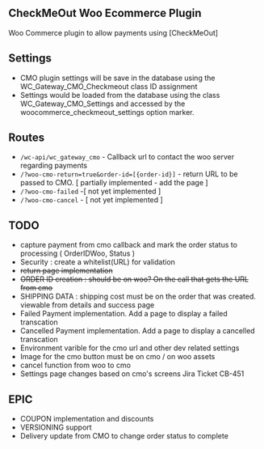 CheckMeOut Woo Ecommerce Plugin
------
 Woo Commerce plugin to allow payments using [CheckMeOut]
 
 
Settings
------
 * CMO plugin settings will be save in the database using the WC_Gateway_CMO_Checkmeout class ID assignment
 * Settings would be loaded from the database using the class WC_Gateway_CMO_Settings and accessed by the woocommerce_checkmeout_settings option marker.
 
Routes
------
 * `/wc-api/wc_gateway_cmo`  - Callback url to contact the woo server regarding payments
 * `/?woo-cmo-return=true&order-id=[{order-id}]` - return URL to be passed to CMO. [ partially implemented - add the page ] 
 * `/?woo-cmo-failed` -[ not yet implemented ]
 * `/?woo-cmo-cancel` - [ not yet implemented ]
 
 
TODO
------
 * capture payment from cmo callback and mark the order status to processing ( OrderIDWoo, Status )
 * Security : create a whitelist(URL) for validation
 * <strike>return page implementation </strike>
 * <strike>ORDER ID creation : should be on woo? On the call that gets the URL from cmo</strike>
 * SHIPPING DATA : shipping cost must be on the order that was created. viewable from details and success page
 * Failed Payment implementation. Add a page to display a failed transcation
 * Cancelled Payment implementation. Add a page to display a cancelled transcation
 * Environment varible for the cmo url and other dev related settings
 * Image for the cmo button must be on cmo / on woo assets
 * cancel function from woo to cmo
 * Settings page changes based on cmo's screens Jira Ticket CB-451 

EPIC
------
 * COUPON implementation and discounts
 * VERSIONING support
 * Delivery update from CMO to change order status to complete

 